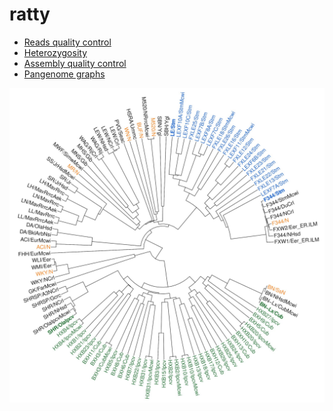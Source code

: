 # ratty

- [Reads quality control](00.ReadsQC.md)
- [Heterozygosity](01.Heterozygosity.md)
- [Assembly quality control](02.AssemblyQC.md)
- [Pangenome graphs](03.PangenomeGraphs.md)

<img src="images/phylogenetic_relationship_laboratory_rats.png" width="1024">
